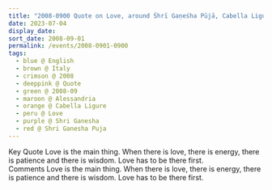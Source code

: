 ```yaml
---
title: "2008-0900 Quote on Love, around Śhrī Gaṇeśha Pūjā, Cabella Ligure, Alessandria, Italy from The Divine Cool Breeze, Volume 21, Issue 6 (November-December 2008), Inside Front Cover (month not sure)"
date: 2023-07-04
display_date: 
sort_date: 2008-09-01
permalink: /events/2008-0901-0900
tags:
  - blue @ English
  - brown @ Italy
  - crimson @ 2008
  - deeppink @ Quote
  - green @ 2008-09
  - maroon @ Alessandria
  - orange @ Cabella Ligure
  - peru @ Love
  - purple @ Shri Ganesha
  - red @ Shri Ganesha Puja
---
```


<div class="main">
<wave-list width="200">
  <list-title color="green" width="75">Key Quote</list-title>
  <list-item color="BlanchedAlmond">Love is the main thing. When there is love, there is energy, there is patience and there is wisdom. Love has to be there first.</list-title>
  <list-item color="Lavender"></list-title>
  <list-item color="BlanchedAlmond"></list-title>
</wave-list>
 </div>
 

<wave-list width="200">
  <list-title color="green" width="75">Comments</list-title>
  <list-item color="BlanchedAlmond">Love is the main thing. When there is love, there is energy, there is patience and there is wisdom. Love has to be there first.</list-title>
  <list-item color="Lavender"></list-title>
  <list-item color="BlanchedAlmond"></list-title>
</wave-list>